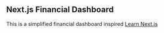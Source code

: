 ## Next.js Financial Dashboard

This is a simplified financial dashboard inspired [Learn Next.js](https://nextjs.org/learn)
